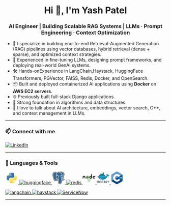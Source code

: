 <h1 align="center">Hi 👋, I'm Yash Patel</h1>
<h3 align="center">AI Engineer | Building Scalable RAG Systems | LLMs · Prompt Engineering · Context Optimization</h3>

- 🚀 I specialize in building end-to-end Retrieval-Augmented Generation (RAG) pipelines using vector databases, hybrid retrieval (dense + sparse), and optimized context strategies.
- 🧠 Experienced in fine-tuning LLMs, designing prompt frameworks, and deploying real-world GenAI systems.
- 🛠️ Hands-onExperience in LangChain,Haystack, HuggingFace Transformers, PGVector, FAISS, Redis, Docker, and OpenSearch.
- 📦 Built and deployed containerized AI applications using **Docker** on **AWS EC2 servers**.
- 🌐 Previously built full-stack Django applications.
- 🎯 Strong foundation in algorithms and data structures.
- 💬 I love to talk about AI architecture, embeddings, vector search, C++, and context management in LLMs.

---

<h3 align="left">📫 Connect with me</h3>
<p align="left">
    <a href="https://www.linkedin.com/in/yash-patel2002/" target="blank"><img align="center"
            src="https://raw.githubusercontent.com/rahuldkjain/github-profile-readme-generator/master/src/images/icons/Social/linked-in-alt.svg"
            alt="LinkedIn" height="30" width="40" /></a>
</p>

---

<h3 align="left">🧰 Languages & Tools</h3>
<p align="left">
    <a href="https://www.python.org/" target="_blank"> <img src="https://raw.githubusercontent.com/devicons/devicon/master/icons/python/python-original.svg" alt="python" width="40" height="40"/> </a>
    <a href="https://huggingface.co" target="_blank"> <img src="https://cas-bridge.xethub.hf.co/xet-bridge-us/63d3eec885118edc0439bd98/42dd3b8c53d22decf93648f619813e61c44a32e939e705ce5a00d182cbda6fea?X-Amz-Algorithm=AWS4-HMAC-SHA256&X-Amz-Content-Sha256=UNSIGNED-PAYLOAD&X-Amz-Credential=cas%2F20250801%2Fus-east-1%2Fs3%2Faws4_request&X-Amz-Date=20250801T191353Z&X-Amz-Expires=3600&X-Amz-Signature=e3292ef7360f00bc00600d775a11635299c94a55170412d23d8a66b50f5a5644&X-Amz-SignedHeaders=host&X-Xet-Cas-Uid=public&response-content-disposition=inline%3B+filename*%3DUTF-8%27%27hf-logo.png%3B+filename%3D%22hf-logo.png%22%3B&response-content-type=image%2Fpng&x-id=GetObject&Expires=1754079233&Policy=eyJTdGF0ZW1lbnQiOlt7IkNvbmRpdGlvbiI6eyJEYXRlTGVzc1RoYW4iOnsiQVdTOkVwb2NoVGltZSI6MTc1NDA3OTIzM319LCJSZXNvdXJjZSI6Imh0dHBzOi8vY2FzLWJyaWRnZS54ZXRodWIuaGYuY28veGV0LWJyaWRnZS11cy82M2QzZWVjODg1MTE4ZWRjMDQzOWJkOTgvNDJkZDNiOGM1M2QyMmRlY2Y5MzY0OGY2MTk4MTNlNjFjNDRhMzJlOTM5ZTcwNWNlNWEwMGQxODJjYmRhNmZlYSoifV19&Signature=pY15a0fQcNORAHjIX2dFpR1KzgowYmbDTS5zNGoAWiNkADIgAyxvnNf2SznFIsNzkNkOFljrzRzwq3mkJu8krTwfvVzD3QFODsw8TbNC%7EfaUV9fZL9OYuLd5QqVoXGsSwZ5SasAx83rq%7EfM1OKXf%7Em41D-BlL-4VtBEuTJYjKLpUOA1H3Fp8k-ompNz1eHwMDY4gQPjhpCeiGmsVK6uAsnjkQ-EAm1v7uoAmp2DJ1Ce6h0TWrzAdpMEWKg3xq4mjw4oWYEb019IiMcEhGN8CWZUG0DXWoddbel66qX-b4Mc2NB0b3NmgigVe2yBeuhfFBAP2kup8uydLdWjyyoVl%7EA__&Key-Pair-Id=K2L8F4GPSG1IFC" alt="huggingface" width="40" height="40"/> </a>
    <a href="https://www.postgresql.org/" target="_blank"> <img src="https://raw.githubusercontent.com/devicons/devicon/master/icons/postgresql/postgresql-original.svg" alt="postgresql" width="40" height="40"/> </a>
    <a href="https://redis.io/" target="_blank"> <img src="https://cdn.jsdelivr.net/gh/devicons/devicon/icons/redis/redis-original.svg" alt="redis" width="40" height="40"/> </a>
    <a href="https://nodejs.org" target="_blank"> <img src="https://raw.githubusercontent.com/devicons/devicon/master/icons/nodejs/nodejs-original-wordmark.svg" alt="nodejs" width="40" height="40"/> </a>
    <a href="https://www.docker.com/" target="_blank"> <img src="https://raw.githubusercontent.com/devicons/devicon/master/icons/docker/docker-original-wordmark.svg" alt="docker" width="40" height="40"/> </a>
    <a href="https://www.cprogramming.com/" target="_blank"> <img src="https://raw.githubusercontent.com/devicons/devicon/master/icons/cplusplus/cplusplus-original.svg" alt="c++" width="40" height="40"/> </a>
</p>
<a href="https://www.langchain.com/" target="_blank">
        <img src="https://encrypted-tbn0.gstatic.com/images?q=tbn:ANd9GcSVqGhJ7F7U7bf0PUwG3TmOCIoKwVZoDxMwLg&s" alt="langchain" width="40" height="40" />
    </a>
    <a href="https://haystack.deepset.ai/" target="_blank">
        <img src="https://img.stackshare.io/service/40850/default_c4a44d3f46c6ecfe5804bc59343efcdaa449cf15.png" alt="haystack" width="40" height="40" />
    </a>
    <a href="https://www.servicenow.com/" target="_blank">
        <img src="https://toppng.com/uploads/preview/but-disconnected-systems-and-processes-hold-your-customer-servicenow-logo-115629671508wfpjptb5z.png" alt="ServiceNow" width="40" height="40" />
    </a>

---


